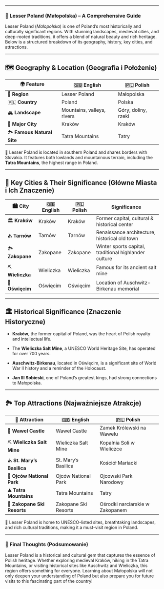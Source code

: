 
---
### 📌 **Lesser Poland (Małopolska) – A Comprehensive Guide**

Lesser Poland (_Małopolska_) is one of Poland’s most historically and culturally significant regions. With stunning landscapes, medieval cities, and deep-rooted traditions, it offers a blend of natural beauty and rich heritage. Below is a structured breakdown of its geography, history, key cities, and attractions.

---

## 🗺️ **Geography & Location (Geografia i Położenie)**

|🌍 Feature|🇬🇧 English|🇵🇱 Polish|
|---|---|---|
|📍 **Region**|Lesser Poland|Małopolska|
|🇵🇱 **Country**|Poland|Polska|
|🏔️ **Landscape**|Mountains, valleys, rivers|Góry, doliny, rzeki|
|🌆 **Major City**|Kraków|Kraków|
|🏞️ **Famous Natural Site**|Tatra Mountains|Tatry|

📌 Lesser Poland is located in southern Poland and shares borders with Slovakia. It features both lowlands and mountainous terrain, including the **Tatra Mountains**, the highest range in Poland.

---

## 🏰 **Key Cities & Their Significance (Główne Miasta i Ich Znaczenie)**

|🏙️ City|🇬🇧 English|🇵🇱 Polish|Significance|
|---|---|---|---|
|🏛️ **Kraków**|Kraków|Kraków|Former capital, cultural & historical center|
|⛪ **Tarnów**|Tarnów|Tarnów|Renaissance architecture, historical old town|
|🏞️ **Zakopane**|Zakopane|Zakopane|Winter sports capital, traditional highlander culture|
|⛏️ **Wieliczka**|Wieliczka|Wieliczka|Famous for its ancient salt mine|
|🏰 **Oświęcim**|Oświęcim|Oświęcim|Location of Auschwitz-Birkenau memorial|

---

## 🏛️ **Historical Significance (Znaczenie Historyczne)**

- **Kraków**, the former capital of Poland, was the heart of Polish royalty and intellectual life.
    
- The **Wieliczka Salt Mine**, a UNESCO World Heritage Site, has operated for over 700 years.
    
- **Auschwitz-Birkenau**, located in Oświęcim, is a significant site of World War II history and a reminder of the Holocaust.
    
- **Jan III Sobieski**, one of Poland’s greatest kings, had strong connections to Małopolska.
    

---

## 🏞️ **Top Attractions (Najważniejsze Atrakcje)**

|📌 Attraction|🇬🇧 English|🇵🇱 Polish|
|---|---|---|
|🏰 **Wawel Castle**|Wawel Castle|Zamek Królewski na Wawelu|
|⛏️ **Wieliczka Salt Mine**|Wieliczka Salt Mine|Kopalnia Soli w Wieliczce|
|⛪ **St. Mary’s Basilica**|St. Mary’s Basilica|Kościół Mariacki|
|🌲 **Ojców National Park**|Ojców National Park|Ojcowski Park Narodowy|
|⛰️ **Tatra Mountains**|Tatra Mountains|Tatry|
|🎿 **Zakopane Ski Resorts**|Zakopane Ski Resorts|Ośrodki narciarskie w Zakopanem|

📌 Lesser Poland is home to UNESCO-listed sites, breathtaking landscapes, and rich cultural traditions, making it a must-visit region in Poland.

---

### 🎯 **Final Thoughts (Podsumowanie)**

Lesser Poland is a historical and cultural gem that captures the essence of Polish heritage. Whether exploring medieval Kraków, hiking in the Tatra Mountains, or visiting historical sites like Auschwitz and Wieliczka, this region offers something for everyone. Learning about Małopolska will not only deepen your understanding of Poland but also prepare you for future visits to this fascinating part of the country!